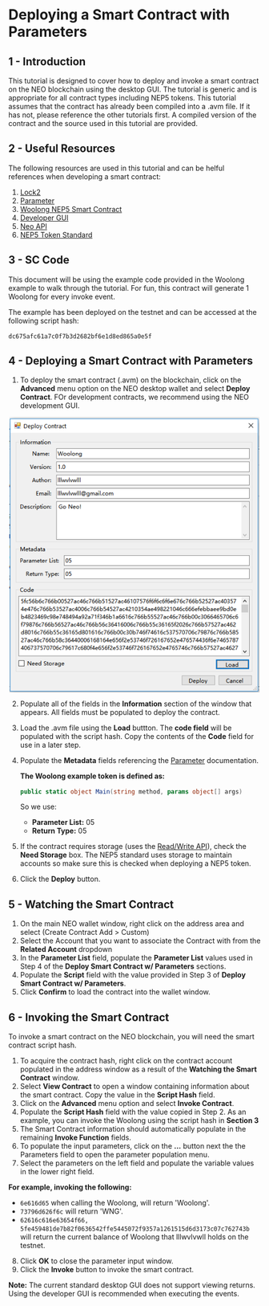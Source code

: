 # Deploying a Smart Contract with Parameters

## 1 - Introduction
This tutorial is designed to cover how to deploy and invoke a smart contract on the NEO blockchain using the desktop GUI.  The tutorial is generic and is appropriate for all contract types including NEP5 tokens.  This tutorial assumes that the contract has already been compiled into a .avm file.  If it has not, please reference the other tutorials first.  A compiled version of the contract and the source used in this tutorial are provided.  

## 2 - Useful Resources

The following resources are used in this tutorial and can be helful references when developing a smart contract:

1. [Lock2](Lock2.md)
2. [Parameter](Parameter.md)
3. [Woolong NEP5 Smart Contract](https://github.com/lllwvlvwlll/Woolong/blob/token/NEP5/Woolong/Woolong.cs)
4. [Developer GUI](https://github.com/CityOfZion/neo-gui-developer)
5. [Neo API](../api/neo.md)
6. [NEP5 Token Standard](https://github.com/neo-project/proposals/nep-5.mediawiki)

## 3 - SC Code
This document will be using the example code provided in the Woolong example to walk through the tutorial.  For fun, this contract will generate 1 Woolong for every invoke event.

The example has been deployed on the testnet and can be accessed at the following script hash: 
    
	dc675afc61a7c0f7b3d2682bf6e1d8ed865a0e5f
	
 
## 4 - Deploying a Smart Contract with Parameters
 
1. To deploy the smart contract (.avm) on the blockchain, click on the **Advanced** menu option on the NEO desktop wallet and select **Deploy Contract**.  FOr development contracts, we recommend using the NEO development GUI.

<p align="center"><img style="vertical-align: middle" src="assets/img/deploy.png" width="500"></p>

2. Populate all of the fields in the **Information** section of the window that appears.  All fields must be populated to deploy the contract.
3. Load the .avm file using the **Load** buttton.  The **code field** will be populated with the script hash.  Copy the contents of the **Code** field for use in a later step.
4. Populate the **Metadata** fields referencing the [Parameter](Parameter.md) documentation.

    **The Woolong example token is defined as:**  
     
    ```csharp
    public static object Main(string method, params object[] args)  
    ```  
	
    So we use:  
    * **Parameter List:** 05
    * **Return Type:** 05  
  
5. If the contract requires storage (uses the [Read/Write API](../api/neo.md#readwrite-api)), check the **Need Storage** box.  The NEP5 standard uses storage to maintain accounts so make sure this is checked when deploying a NEP5 token.
    
6. Click the **Deploy** button.


## 5 - Watching the Smart Contract   
 
1. On the main NEO wallet window, right click on the address area and select (Create Contract Add > Custom)
2. Select the Account that you want to associate the Contract with from the **Related Account** dropdown
3. In the **Parameter List** field, populate the **Parameter List** values used in Step 4 of the **Deploy Smart Contract w/ Parameters** sections.
4. Populate the **Script** field with the value provided in Step 3 of **Deploy Smart Contract w/ Parameters**.
5. Click **Confirm** to load the contract into the wallet window.
 
  
 
## 6 - Invoking the Smart Contract
 
To invoke a smart contract on the NEO blockchain, you will need the smart contract script hash. 
1. To acquire the contract hash, right click on the contract account populated in the address window as a result of the **Watching the Smart Contract** window.
2. Select **View Contract** to open a window containing information about the smart contract.  Copy the value in the **Script Hash** field.
3. Click on the **Advanced** menu option and select **Invoke Contract**.
4. Populate the **Script Hash** field with the value copied in Step 2.  As an example, you can invoke the Woolong using the script hash in **Section 3**
5. The Smart Contract information should automatically populate in the remaining **Invoke Function** fields.
6. To populate the input parameters, click on the **...** button next the the Parameters field to open the parameter population menu.
7. Select the parameters on the left field and populate the variable values in the lower right field.

  **For example, invoking the following:**
  * `6e616d65` when calling the Woolong, will return 'Woolong'.
  * `73796d626f6c` will return 'WNG'.
  * `62616c616e63654f66, 5fe459481de7b82f0636542ffe5445072f9357a1261515d6d3173c07c762743b` will return the current balance of Woolong that lllwvlvwll holds on the testnet.
  
  
8. Click **OK** to close the parameter input window.
9. Click the **Invoke** button to invoke the smart contract.

**Note:** The current standard desktop GUI does not support viewing returns.  Using the developer GUI is recommended when executing the events.
 
 
